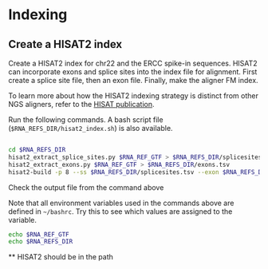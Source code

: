 # Indexing
 
## Create a HISAT2 index

Create a HISAT2 index for chr22 and the ERCC spike-in sequences. HISAT2 can incorporate exons and splice sites into the index file for alignment. First create a splice site file, then an exon file.  Finally, make the aligner FM index.

To learn more about how the HISAT2 indexing strategy is distinct from other NGS aligners, refer to the [HISAT publication](https://www.ncbi.nlm.nih.gov/pubmed/25751142).

Run the following commands. A bash script file (`$RNA_REFS_DIR/hisat2_index.sh`) is also available.

```bash

cd $RNA_REFS_DIR
hisat2_extract_splice_sites.py $RNA_REF_GTF > $RNA_REFS_DIR/splicesites.tsv
hisat2_extract_exons.py $RNA_REF_GTF > $RNA_REFS_DIR/exons.tsv
hisat2-build -p 8 --ss $RNA_REFS_DIR/splicesites.tsv --exon $RNA_REFS_DIR/exons.tsv $RNA_REF_FASTA $RNA_REF_INDEX

```
Check the output file from the command above

Note that all environment variables used in the commands above are defined in `~/bashrc`. Try this to see which values are assigned to the variable.

```bash
echo $RNA_REF_GTF
echo $RNA_REFS_DIR
``` 

** HISAT2 should be in the path
